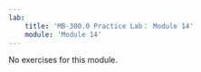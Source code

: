 ```yaml
---
lab:
    title: 'MB-300.0 Practice Lab： Module 14'
    module: 'Module 14'
---
```


No exercises for this module.
